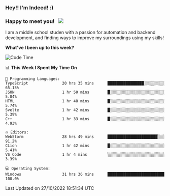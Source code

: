 ### Hey!! I'm Indeed! :) 

### Happy to meet you! &nbsp; ![](https://visitor-badge.glitch.me/badge?page_id=Indeedornot.Indeedornot)

I am a middle school studen with a passion for automation and backend development, and finding ways to improve my surroundings using my skills!

**What've I been up to this week?** 

<!--START_SECTION:waka-->
![Code Time](http://img.shields.io/badge/Code%20Time-533%20hrs%2037%20mins-blue)

📊 **This Week I Spent My Time On** 

```text
💬 Programming Languages: 
TypeScript               20 hrs 35 mins      ████████████████░░░░░░░░░   65.15% 
JSON                     1 hr 50 mins        █░░░░░░░░░░░░░░░░░░░░░░░░   5.84% 
HTML                     1 hr 48 mins        █░░░░░░░░░░░░░░░░░░░░░░░░   5.74% 
Svelte                   1 hr 42 mins        █░░░░░░░░░░░░░░░░░░░░░░░░   5.39% 
C++                      1 hr 33 mins        █░░░░░░░░░░░░░░░░░░░░░░░░   4.93%

🔥 Editors: 
WebStorm                 28 hrs 49 mins      ██████████████████████░░░   91.2% 
CLion                    1 hr 42 mins        █░░░░░░░░░░░░░░░░░░░░░░░░   5.41% 
VS Code                  1 hr 4 mins         ░░░░░░░░░░░░░░░░░░░░░░░░░   3.39%

💻 Operating System: 
Windows                  31 hrs 36 mins      █████████████████████████   100.0%

```


 Last Updated on 27/10/2022 18:51:34 UTC
<!--END_SECTION:waka-->
